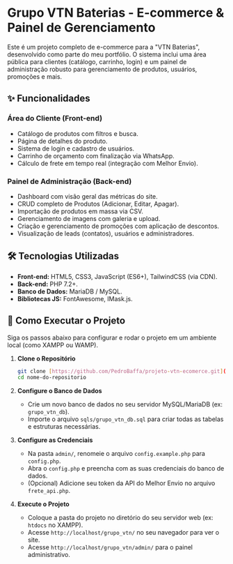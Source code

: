 # Grupo VTN Baterias - E-commerce & Painel de Gerenciamento

Este é um projeto completo de e-commerce para a "VTN Baterias", desenvolvido como parte do meu portfólio. O sistema inclui uma área pública para clientes (catálogo, carrinho, login) e um painel de administração robusto para gerenciamento de produtos, usuários, promoções e mais.

## ✨ Funcionalidades

### Área do Cliente (Front-end)
-   Catálogo de produtos com filtros e busca.
-   Página de detalhes do produto.
-   Sistema de login e cadastro de usuários.
-   Carrinho de orçamento com finalização via WhatsApp.
-   Cálculo de frete em tempo real (integração com Melhor Envio).

### Painel de Administração (Back-end)
-   Dashboard com visão geral das métricas do site.
-   CRUD completo de Produtos (Adicionar, Editar, Apagar).
-   Importação de produtos em massa via CSV.
-   Gerenciamento de imagens com galeria e upload.
-   Criação e gerenciamento de promoções com aplicação de descontos.
-   Visualização de leads (contatos), usuários e administradores.

## 🛠️ Tecnologias Utilizadas

-   **Front-end:** HTML5, CSS3, JavaScript (ES6+), TailwindCSS (via CDN).
-   **Back-end:** PHP 7.2+.
-   **Banco de Dados:** MariaDB / MySQL.
-   **Bibliotecas JS:** FontAwesome, IMask.js.

## 🚀 Como Executar o Projeto

Siga os passos abaixo para configurar e rodar o projeto em um ambiente local (como XAMPP ou WAMP).

1.  **Clone o Repositório**
    ```bash
    git clone [https://github.com/PedroBaffa/projeto-vtn-ecomerce.git](https://github.com/seu-usuario/nome-do-repositorio.git)
    cd nome-do-repositorio
    ```

2.  **Configure o Banco de Dados**
    -   Crie um novo banco de dados no seu servidor MySQL/MariaDB (ex: `grupo_vtn_db`).
    -   Importe o arquivo `sqls/grupo_vtn_db.sql` para criar todas as tabelas e estruturas necessárias.

3.  **Configure as Credenciais**
    -   Na pasta `admin/`, renomeie o arquivo `config.example.php` para `config.php`.
    -   Abra o `config.php` e preencha com as suas credenciais do banco de dados.
    -   (Opcional) Adicione seu token da API do Melhor Envio no arquivo `frete_api.php`.

4.  **Execute o Projeto**
    -   Coloque a pasta do projeto no diretório do seu servidor web (ex: `htdocs` no XAMPP).
    -   Acesse `http://localhost/grupo_vtn/` no seu navegador para ver o site.
    -   Acesse `http://localhost/grupo_vtn/admin/` para o painel administrativo.
